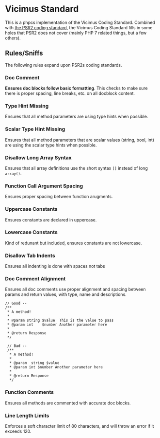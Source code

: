 # Vicimus Standard #

This is a phpcs implementation of the Vicimus Coding Standard. Combined with
[the PSR2 coding standard](https://github.com/php-fig/fig-standards/blob/master/accepted/PSR-2-coding-style-guide.md), the
Vicimus Coding Standard fills in some holes that PSR2 does not cover (mainly PHP 7 related things, but a few others).

## Rules/Sniffs #

The following rules expand upon PSR2s coding standards.

### Doc Comment #

**Ensures doc blocks follow basic formatting**. This checks to make sure there
is proper spacing, line breaks, etc. on all docblock content.

### Type Hint Missing #

Ensures that all method parameters are using type hints when possible.

### Scalar Type Hint Missing #

Ensures that all method parameters that are scalar values (string, bool, int) are
using the scalar type hints when possible.

### Disallow Long Array Syntax #

Ensures that all array definitions use the short syntax `[]` instead of long `array()`.

### Function Call Argument Spacing #

Ensures proper spacing between function arugments.

### Uppercase Constants #

Ensures constants are declared in uppercase.

### Lowercase Constants #

Kind of redunant but included, ensures constants are not lowercase.

### Disallow Tab Indents #

Ensures all indenting is done with spaces not tabs

### Doc Comment Alignment #

Ensures all doc comments use proper alignment and spacing between params and
return values, with type, name and descriptions.

```
// Good --
/**
 * A method!
 *
 * @param string $value  This is the value to pass
 * @param int    $number Another parameter here
 *
 * @return Response
 */

 // Bad --
 /**
  * A method!
  *
  * @param  string $value
  * @param int $number Another parameter here
  *
  * @return Response
  */
```

### Function Comments #

Ensures all methods are commented with accurate doc blocks.

### Line Length Limits #

Enforces a soft character limit of 80 characters, and will throw an error if
it exceeds 120.
